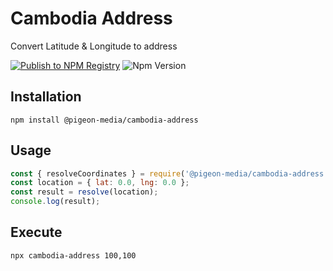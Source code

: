 # Cambodia Address

Convert Latitude & Longitude to address

[![Publish to NPM Registry](https://github.com/pigeon-media/cambodia-address/actions/workflows/npm.yml/badge.svg)](https://github.com/pigeon-media/cambodia-address/actions/workflows/npm.yml)
![Npm Version](https://img.shields.io/npm/v/@pigeon-media/cambodia-address.svg)

## Installation

```
npm install @pigeon-media/cambodia-address
```

## Usage

```js
const { resolveCoordinates } = require('@pigeon-media/cambodia-address');
const location = { lat: 0.0, lng: 0.0 };
const result = resolve(location);
console.log(result);
```

## Execute

```bash
npx cambodia-address 100,100
```
